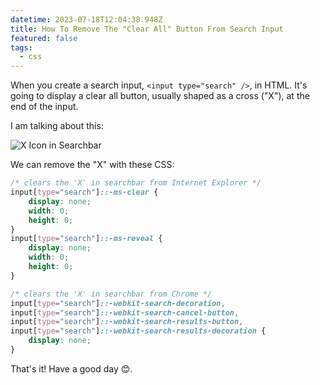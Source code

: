 ```yaml
---
datetime: 2023-07-18T12:04:38.948Z
title: How To Remove The "Clear All" Button From Search Input
featured: false
tags:
  - css
---
```


When you create a search input, `<input type="search" />`, in HTML. It's going to display a clear all button, usually shaped as a cross ("X"), at the end of the input.

I am talking about this:

![X Icon in Searchbar](~/assets/x-icon-in-searchbar.png)

We can remove the "X" with these CSS:

```css
/* clears the 'X' in searchbar from Internet Explorer */
input[type="search"]::-ms-clear {
	display: none;
	width: 0;
	height: 0;
}
input[type="search"]::-ms-reveal {
	display: none;
	width: 0;
	height: 0;
}

/* clears the 'X' in searchbar from Chrome */
input[type="search"]::-webkit-search-decoration,
input[type="search"]::-webkit-search-cancel-button,
input[type="search"]::-webkit-search-results-button,
input[type="search"]::-webkit-search-results-decoration {
	display: none;
}
```

That's it! Have a good day 😊.
